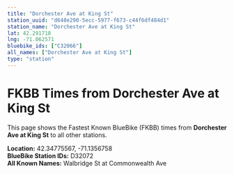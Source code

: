 ```yaml
---
title: "Dorchester Ave at King St"
station_uuid: "d648e290-5ecc-5977-f673-c44f6df484d1"
station_name: "Dorchester Ave at King St"
lat: 42.291718
lng: -71.062571
bluebike_ids: ["C32066"]
all_names: ["Dorchester Ave at King St"]
type: "station"
---
```


# FKBB Times from Dorchester Ave at King St

This page shows the Fastest Known BlueBike (FKBB) times from **Dorchester Ave at King St** to all other stations.

**Location:** 42.34775567, -71.1356758  
**BlueBike Station IDs:** D32072  
**All Known Names:** Walbridge St at Commonwealth Ave

